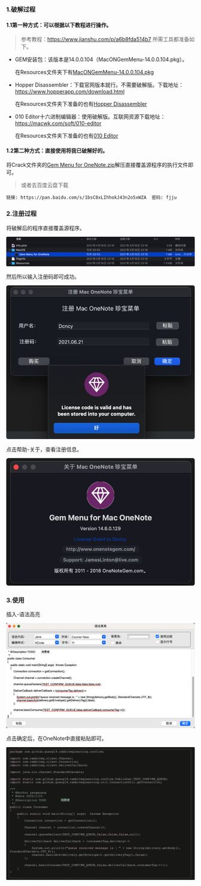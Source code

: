 
### 1.破解过程

#### 1.1第一种方式：可以根据以下教程进行操作。

> 参考教程：https://www.jianshu.com/p/a6b8fda514b7
> 所需工具都准备如下。

- GEM安装包：该版本是14.0.0.104（MacONGemMenu-14.0.0.104.pkg）。

  在Resources文件夹下有[MacONGemMenu-14.0.0.104.pkg](https://github.com/dcncy/GemMenu-For-Mac-Crack/tree/main/Crack)

- Hopper Disassembler：下载官网版本就行。不需要破解版。下载地址：https://www.hopperapp.com/download.html

  在Resources文件夹下准备的也有[Hopper Disassembler](https://github.com/dcncy/GemMenu-For-Mac-Crack/tree/main/Resources)

- 010 Editor十六进制编辑器：使用破解版。互联网资源下载地址：https://macwk.com/soft/010-editor

  在Resources文件夹下准备的也有[010 Editor](https://github.com/dcncy/GemMenu-For-Mac-Crack/tree/main/Resources)

#### 1.2第二种方式：直接使用将我已破解好的。

将Crack文件夹的[Gem Menu for OneNote.zip](https://github.com/dcncy/GemMenu-For-Mac-Crack/tree/main/Crack)解压直接覆盖源程序的执行文件即可。

> 或者去百度云盘下载

```basic
链接: https://pan.baidu.com/s/1bsC8xLIhhokJ43n2o5xWZA  密码: fjju
```

### 2.注册过程

将破解后的程序直接覆盖源程序。

![1-1](https://github.com/dcncy/GemMenu-For-Mac-Crack/blob/main/Imgs/1-1.png)

然后所以输入注册码即可成功。

![1-2](https://github.com/dcncy/GemMenu-For-Mac-Crack/blob/main/Imgs/1-2.png)

点击帮助-关于，查看注册信息。

![1-3](https://github.com/dcncy/GemMenu-For-Mac-Crack/blob/main/Imgs/1-3.png)

### 3.使用

插入-语法高亮

![2-1](https://github.com/dcncy/GemMenu-For-Mac-Crack/blob/main/Imgs/2-1.png)

点击确定后，在OneNote中直接粘贴即可。

![2-2](https://github.com/dcncy/GemMenu-For-Mac-Crack/blob/main/Imgs/2-2.png)
